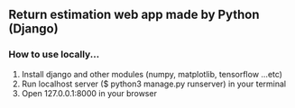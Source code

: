 ## Return estimation web app made by Python (Django)
### How to use locally...
1. Install django and other modules (numpy, matplotlib, tensorflow ...etc)
2. Run localhost server ($ python3 manage.py runserver) in your terminal
3. Open 127.0.0.1:8000 in your browser
